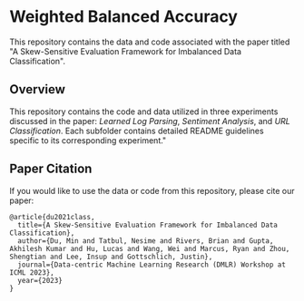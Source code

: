 # Weighted Balanced Accuracy

This repository contains the data and code associated with the paper titled "A Skew-Sensitive Evaluation Framework for Imbalanced Data Classification".

## Overview

This repository contains the code and data utilized in three experiments discussed in the paper: *Learned Log Parsing*, *Sentiment Analysis*, and *URL Classification*. Each subfolder contains detailed README guidelines specific to its corresponding experiment."

## Paper Citation

If you would like to use the data or code from this repository, please cite our paper:

```
@article{du2021class,
  title={A Skew-Sensitive Evaluation Framework for Imbalanced Data Classification},
  author={Du, Min and Tatbul, Nesime and Rivers, Brian and Gupta, Akhilesh Kumar and Hu, Lucas and Wang, Wei and Marcus, Ryan and Zhou, Shengtian and Lee, Insup and Gottschlich, Justin},
  journal={Data-centric Machine Learning Research (DMLR) Workshop at ICML 2023},
  year={2023}
}
```